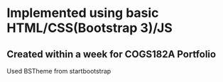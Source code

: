 Implemented using basic HTML/CSS(Bootstrap 3)/JS
==============

Created within a week for COGS182A Portfolio
--------------
Used BSTheme from startbootstrap
